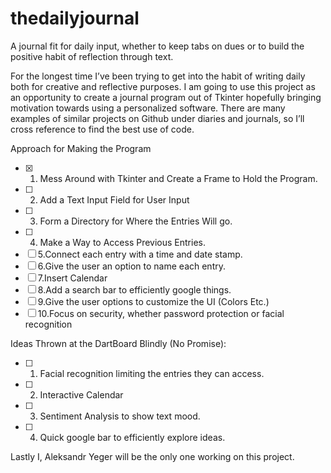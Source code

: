 # thedailyjournal
A journal fit for daily input, whether to keep tabs on dues or to build the positive habit of reflection through text.

For the longest time I’ve been trying to get into the habit of writing daily both for creative and reflective purposes. I am going to use this project as an opportunity to create a journal program out of Tkinter hopefully bringing motivation towards using a personalized software. There are many examples of similar projects on Github under diaries and journals, so I’ll cross reference to find the best use of code.

Approach for Making the Program
- [x] 1. Mess Around with Tkinter and Create a Frame to Hold the Program.
- [ ] 2. Add a Text Input Field for User Input
- [ ] 3. Form a Directory for Where the Entries Will go.
- [ ] 4. Make a Way to Access Previous Entries.
- [ ] 5.Connect each entry with a time and date stamp.
- [ ] 6.Give the user an option to name each entry.
- [ ] 7.Insert Calendar
- [ ] 8.Add a search bar to efficiently google things.
- [ ] 9.Give the user options to customize the UI (Colors Etc.)
- [ ] 10.Focus on security, whether password protection or facial recognition

Ideas Thrown at the DartBoard Blindly (No Promise):

- [ ] 1. Facial recognition limiting the entries they can access.
- [ ] 2. Interactive Calendar
- [ ] 3. Sentiment Analysis to show text mood.
- [ ] 4. Quick google bar to efficiently explore ideas.

Lastly I, Aleksandr Yeger will be the only one working on this project.
